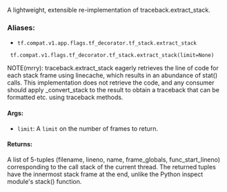 A lightweight, extensible re-implementation of traceback.extract_stack.
### Aliases:
- `tf.compat.v1.app.flags.tf_decorator.tf_stack.extract_stack`

```
 tf.compat.v1.flags.tf_decorator.tf_stack.extract_stack(limit=None)
```
NOTE(mrry): traceback.extract_stack eagerly retrieves the line of code for each stack frame using linecache, which results in an abundance of stat() calls. This implementation does not retrieve the code, and any consumer should apply _convert_stack to the result to obtain a traceback that can be formatted etc. using traceback methods.
#### Args:
- `limit`: A `limit` on the number of frames to return.
#### Returns:
A list of 5-tuples (filename, lineno, name, frame_globals, func_start_lineno) corresponding to the call stack of the current thread. The returned tuples have the innermost stack frame at the end, unlike the Python inspect module's stack() function.
